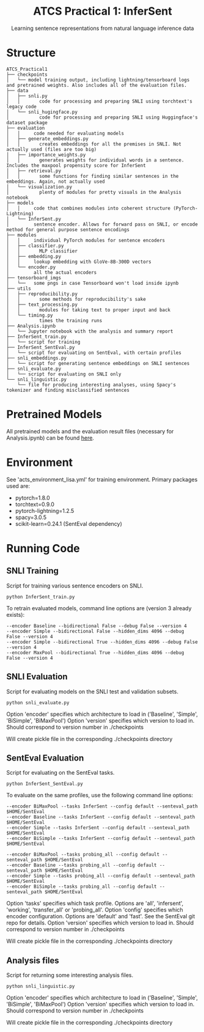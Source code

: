 <div align="center">

# ATCS Practical 1: InferSent
Learning sentence representations from natural language inference data
</div>

# Structure
```
ATCS_Practical1
├── checkpoints
│   └── model training output, including lightning/tensorboard logs and pretrained weights. Also includes all of the evaluation files.
├── data
│   ├── snli.py
│   │       code for processing and preparing SNLI using torchtext's legacy code
│   └── snli_hugingface.py
│           code for processing and preparing SNLI using Huggingface's dataset package
├── evaluation
│   │     code needed for evaluating models
│   ├── generate_embeddings.py
│   │       creates embeddings for all the premises in SNLI. Not actually used (files are too big)
│   ├── importance_weights.py
│   │       generates weights for individual words in a sentence. Includes the maxpool propensity score for InferSent
│   ├── retrieval.py
│   │       some functions for finding similar sentences in the embeddings. Again, not actually used
│   └── visualization.py
│           plenty of modules for pretty visuals in the Analysis notebook
├── models
│   │     code that combines modules into coherent structure (PyTorch-Lightning)
│   └── InferSent.py
│         sentence encoder. Allows for forward pass on SNLI, or encode method for general purpose sentence encodings
├── modules
│   │     individual PyTorch modules for sentence encoders
│   ├── classifier.py
│   │       MLP classifier
│   ├── embedding.py
│   │     lookup embedding with GloVe-8B-300D vectors
│   └── encoder.py
│         all the actual encoders
├── tensorboard_imgs
│   └──   some pngs in case Tensorboard won't load inside ipynb
├── utils
│   ├── reproducibility.py
│   │       some methods for reproducibility's sake
│   ├── text_processing.py
│   │       modules for taking text to proper input and back
│   └── timing.py
│           times the training runs
├── Analysis.ipynb
│   └── Jupyter notebook with the analysis and summary report
├── InferSent_train.py
│   └── script for training
├── InferSent_SentEval.py
│   └── script for evaluating on SentEval, with certain profiles
├── snli_embeddings.py
│   └── script for generating sentence embeddings on SNLI sentences
├── snli_evaluate.py
│   └── script for evaluating on SNLI only
└── snli_linguistic.py
    └── file for producing interesting analyses, using Spacy's tokenizer and finding misclassified sentences
```
# Pretrained Models
All pretrained models and the evaluation result files (necessary for Analysis.ipynb) can be found [here](https://drive.google.com/drive/folders/1eyJRuFFR20y1e-6WXGQ-Zz7sqG02K7A5?usp=sharing).
# Environment
See 'acts_environment_lisa.yml' for training environment.
Primary packages used are:
* pytorch=1.8.0
* torchtext=0.9.0
* pytorch-lightning=1.2.5
* spacy=3.0.5
* scikit-learn=0.24.1 (SentEval dependency)
# Running Code
## SNLI Training
Script for training various sentence encoders on SNLI.
```
python InferSent_train.py
```
To retrain evaluated models, command line options are (version 3 already exists):
```
--encoder Baseline --bidirectional False --debug False --version 4
--encoder Simple --bidirectional False --hidden_dims 4096 --debug False --version 4
--encoder Simple --bidirectional True --hidden_dims 4096 --debug False --version 4
--encoder MaxPool --bidirectional True --hidden_dims 4096 --debug False --version 4
```
## SNLI Evaluation
Script for evaluating models on the SNLI test and validation subsets.
```
python snli_evaluate.py
```

Option 'encoder' specifies which architecture to load in ('Baseline', 'Simple', 'BiSimple', 'BiMaxPool')
Option 'version' specifies which version to load in. Should correspond to version number in ./checkpoints

Will create pickle file in the corresponding ./checkpoints directory
## SentEval Evaluation
Script for evaluating on the SentEval tasks.
```
python InferSent_SentEval.py
```
To evaluate on the same profiles, use the following command line options:
```
--encoder BiMaxPool --tasks InferSent --config default --senteval_path $HOME/SentEval
--encoder Baseline --tasks InferSent --config default --senteval_path $HOME/SentEval
--encoder Simple --tasks InferSent --config default --senteval_path $HOME/SentEval
--encoder BiSimple --tasks InferSent --config default --senteval_path $HOME/SentEval

--encoder BiMaxPool --tasks probing_all --config default --senteval_path $HOME/SentEval
--encoder Baseline --tasks probing_all --config default --senteval_path $HOME/SentEval
--encoder Simple --tasks probing_all --config default --senteval_path $HOME/SentEval
--encoder BiSimple --tasks probing_all --config default --senteval_path $HOME/SentEval
```

Option 'tasks' specifies which task profile. Options are 'all', 'infersent', 'working', 'transfer_all' or 'probing_all'.
Option 'config' specifies which encoder configuration. Options are 'default' and 'fast'. See the SentEval git repo for details.
Option 'version' specifies which version to load in. Should correspond to version number in ./checkpoints

Will create pickle file in the corresponding ./checkpoints directory
## Analysis files
Script for returning some interesting analysis files.
```
python snli_linguistic.py
```

Option 'encoder' specifies which architecture to load in ('Baseline', 'Simple', 'BiSimple', 'BiMaxPool')
Option 'version' specifies which version to load in. Should correspond to version number in ./checkpoints

Will create pickle file in the corresponding ./checkpoints directory